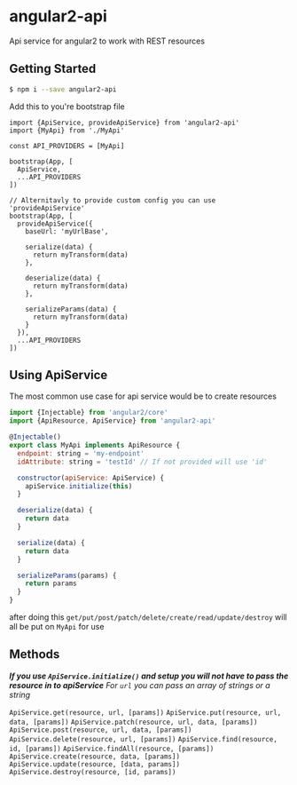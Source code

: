 # angular2-api
Api service for angular2 to work with REST resources

## Getting Started

```bash
$ npm i --save angular2-api
```

Add this to you're bootstrap file
```
import {ApiService, provideApiService} from 'angular2-api'
import {MyApi} from './MyApi'

const API_PROVIDERS = [MyApi]

bootstrap(App, [
  ApiService,
  ...API_PROVIDERS
])

// Alternitavly to provide custom config you can use 'provideApiService'
bootstrap(App, [
  provideApiService({
    baseUrl: 'myUrlBase',

    serialize(data) {
      return myTransform(data)
    },

    deserialize(data) {
      return myTransform(data)
    },

    serializeParams(data) {
      return myTransform(data)
    }
  }),
  ...API_PROVIDERS
])
```

## Using ApiService
The most common use case for api service would be to create resources

```javascript
import {Injectable} from 'angular2/core'
import {ApiResource, ApiService} from 'angular2-api'

@Injectable()
export class MyApi implements ApiResource {
  endpoint: string = 'my-endpoint'
  idAttribute: string = 'testId' // If not provided will use 'id'

  constructor(apiService: ApiService) {
    apiService.initialize(this)
  }

  deserialize(data) {
    return data
  }

  serialize(data) {
    return data
  }

  serializeParams(params) {
    return params
  }
}
```
after doing this `get/put/post/patch/delete/create/read/update/destroy` will all be put on `MyApi` for use

## Methods
***If you use `ApiService.initialize()` and setup you will not have to pass the resource in to apiService***
*For `url` you can pass an array of strings or a string*

`ApiService.get(resource, url, [params])`
`ApiService.put(resource, url, data, [params])`
`ApiService.patch(resource, url, data, [params])`
`ApiService.post(resource, url, data, [params])`
`ApiService.delete(resource, url, [params])`
`ApiService.find(resource, id, [params])`
`ApiService.findAll(resource, [params])`
`ApiService.create(resource, data, [params])`
`ApiService.update(resource, [data, params])`
`ApiService.destroy(resource, [id, params])`


